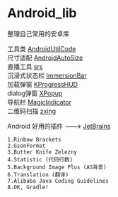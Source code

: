 # Android_lib
整理自己常用的安卓库  

工具类       [AndroidUtilCode](https://github.com/Blankj/AndroidUtilCode)   
尺寸适配     [AndroidAutoSize]()   
直播工具     [srs](https://github.com/ossrs/srs)  
沉浸式状态栏  [ImmersionBar](https://github.com/gyf-dev/ImmersionBar)   
加载弹窗     [KProgressHUD](https://github.com/Kaopiz/KProgressHUD)  
dialog弹窗   [XPopup](https://github.com/li-xiaojun/XPopup)  
导航栏       [MagicIndicator](https://github.com/hackware1993/MagicIndicator)  
二维码扫描   [zxing](https://github.com/zxing/zxing)  

Android 好用的插件 ---> [JetBrains](https://plugins.jetbrains.com/)
```
1.Rinbow Brackets
2.GsonFormat
3.Butter Knife Zelezny
4.Statistic (代码行数)
5.Background Image Plus (AS背景)
6.Translation (翻译)
7.Alibaba Java Coding Guidelines
8.OK,​ Gradle!
```
